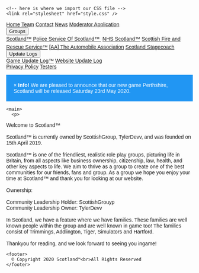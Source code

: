 <!DOCTYPE html>
<html>
  
  <head>
    <link rel="shortcut icon" href="https://cdn.glitch.com/e7e6afb6-c31f-4895-a609-6608c5b068f3%2F92547a21f43f57b1ba5d12ab204cbfe3.jpg?v=1589374181152">
    <title>Scotland™</title>
    
    <!-- here is where we import our CSS file -->
    <link rel="stylesheet" href="style.css" />
  </head>
  
  <!-- giving this <body> the id attribute of "index"
        so we can select it in our style.css code -->
  <nav>
 <!DOCTYPE html>
<html>
<head>
<meta name="viewport" content="width=device-width, initial-scale=1">
<link rel="stylesheet" href="https://cdnjs.cloudflare.com/ajax/libs/font-awesome/4.7.0/css/font-awesome.min.css">
<style>
body {
  font-family: Arial, Helvetica, sans-serif;
}

.navbar {
  overflow: hidden;
  background-color: #333;
}

.navbar a {
  float: left;
  font-size: 16px;
  color: white;
  text-align: center;
  padding: 14px 16px;
  text-decoration: none;
}

.dropdown {
  float: left;
  overflow: hidden;
}

.dropdown .dropbtn {
  font-size: 16px;  
  border: none;
  outline: none;
  color: white;
  padding: 14px 16px;
  background-color: inherit;
  font-family: inherit;
  margin: 0;
}

.navbar a:hover, .dropdown:hover .dropbtn {
  background-color: #0065BF;
}

.dropdown-content {
  display: none;
  position: absolute;
  background-color: #f9f9f9;
  min-width: 160px;
  box-shadow: 0px 8px 16px 0px rgba(0,0,0,0.2);
  z-index: 1;
}

.dropdown-content a {
  float: none;
  color: black;
  padding: 12px 16px;
  text-decoration: none;
  display: block;
  text-align: left;
}

.dropdown-content a:hover {
  background-color: #0065BF;
}

.dropdown:hover .dropdown-content {
  display: block;
}
</style>
</head>
<body>

<div class="navbar">
  <a href="/home.html">Home</a>
  <a href="/team.html">Team</a>
  <a href="/contact_info.html">Contact</a>
  <a href="/news.html">News</a>
    <a href="/moderator_info.html">Moderator Application</a>
  <div class="dropdown">
    <button class="dropbtn">Groups 
      <i class="fa fa-caret-down"></i>
    </button>
    <div class="dropdown-content">
      <a href="https://www.roblox.com/groups/4170430/Scotland#!/about" target="_blank">Scotland™</a>
      <a href="https://www.roblox.com/groups/4100237/Police-Service-Of-Scotland#!/about" target="_blank">Police Service Of Scotland™ </a>
      <a href="https://www.roblox.com/groups/4100469/NHS-Scotland#!/about" target="_blank">NHS Scotland™</a>
      <a href="https://www.roblox.com/groups/4100741/Scottish-Fire-and-Rescue-Service#!/about" target="_blank">Scottish Fire and Rescue Service™</a>
      <a href="https://www.roblox.com/groups/4157179/AA-The-Automobile-Association#!/about" target="_blank">[AA] The Automobile Association</a>
      <a href="https://www.roblox.com/groups/5520706/Scotland-Stagecoach#!/about" target="_blank">Scotland Stagecoach
</a>
    </div>
  </div>
  <div class="dropdown">
    <button class="dropbtn">Update Logs 
      <i class="fa fa-caret-down"></i>
    </button>
    <div class="dropdown-content">
      <a href="/g.html">Game Update Log™</a>
      <a href="/w.html">Website Update Log</a>
    </div>
  </div>
 <a href="/privacy.html">Privacy Policy</a>
  <a href="/testers.html">Testers</a>
  </div>
  </body>
    </html>
  </nav>
<!DOCTYPE html>
<html>
<head>
<meta name="viewport" content="width=device-width, initial-scale=1">
<style>
.alert {
  padding: 20px;
  background-color: #2196F3;
  color: white;
}

.closebtn {
  margin-left: 15px;
  color: white;
  font-weight: bold;
  float: right;
  font-size: 22px;
  line-height: 20px;
  cursor: pointer;
  transition: 0.3s;
}

.closebtn:hover {
  color: black;
}
</style>
</head>
<body>
<div class="alert">
  <span class="closebtn" onclick="this.parentElement.style.display='none';">&times;</span> 
  <strong>Info!</strong> We are pleased to announce that our new game Perthshire, Scotland will be released Saturday 23rd May 2020.
</div>

</body>
</html>

    
    <main>
      <p>
  Welcome to Scotland™
<br><br>
Scotland™ is currently owned by ScottishGroup, TylerDevv, and was founded on 15th April 2019. 
<br><br>
Scotland™ is one of the friendliest, realistic role play groups, picturing life in Britain, from all aspects like business ownership, citizenship, law, health, and other key aspects to life. We aim to thrive as a group to create one of the best communities for our friends, fans and group. As a group we hope you enjoy your time at Scotland™ and thank you for looking at our website.
<br><br>
Ownership:
<br><br>
Community Leadership Holder: ScottishGrouyp
<br>Community Leadership Owner: TylerDevv
<br><br>
In Scotland, we have a feature where we have families. These families are well known people within the group and are well known in game too! The families consist of Trimmings, Addlington, Tiger, Simulators and Hartford.
<br><br>
Thankyou for reading, and we look forward to seeing you ingame!
      </p>
  <script type="text/javascript">function add_chatinline(){var hccid=62779124;var nt=document.createElement("script");nt.async=true;nt.src="https://mylivechat.com/chatinline.aspx?hccid="+hccid;var ct=document.getElementsByTagName("script")[0];ct.parentNode.insertBefore(nt,ct);}
add_chatinline(); </script>  
  </main>
    
    <footer>
      © Copyright 2020 Scotland™<br>All Rights Reserved
    </footer>
<link rel="stylesheet" type="text/css" href="//wpcc.io/lib/1.0.2/cookieconsent.min.css"/><script src="//wpcc.io/lib/1.0.2/cookieconsent.min.js"></script><script>window.addEventListener("load", function(){window.wpcc.init({"border":"thin","corners":"small","colors":{"popup":{"background":"#0065bf","text":"#000000","border":"#555555"},"button":{"background":"#555555","text":"#ffffff"}},"position":"bottom-right","content":{"href":"https://scotlandtm.glitch.me/privacy.html"}})});</script>
</html>
